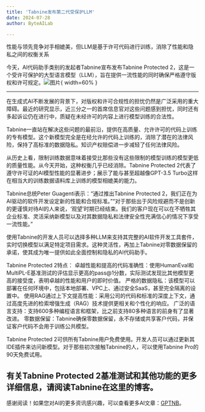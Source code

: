 ```yaml
---
title: 'Tabnine发布第二代受保护LLM'
date: 2024-07-28
author: ByteAILab

---
```


性能与领先竞争对手相媲美，但LLM是基于许可代码进行训练，消除了性能和隐私之间的权衡关系

今天，AI代码助手类别的发起者Tabnine宣布发布Tabnine Protected 2，这是一个受许可保护的大型语言模型（LLM），旨在提供一流性能的同时确保严格遵守版权和许可规定。![图片](https://ai-techpark.com/wp-content/uploads/2024/07/Tabnine-960x540.jpg){ width=60% }

---


在生成式AI不断发展的背景下，对版权和许可合规性的担忧仍然是广泛采用的重大障碍。最近的研究显示，近三分之一的首席信息官对这些问题感到担忧，同时还有多起诉讼仍在进行中，质疑在未经许可的内容上进行模型训练的合法性。

Tabnine一直站在解决这些问题的最前沿，提供在高质量、允许许可的代码上训练的专有模型。这个新模型完全是在经允许的代码上训练的，消除了潜在的法律风险，保持了高标准的数据隐私。知识产权赔偿进一步减轻了任何法律风险。

从历史上看，限制训练数据意味着接受比那些没有这些限制的模型训练的模型更低的质量性能。从今天开始，这种权衡几乎已经消除。Tabnine Protected 2代表了遵守许可证的AI模型性能的显著进步；展示了能与甚至超越像GPT-3.5 Turbo这样在相当大的训练数据语料库上训练的模型相媲美的能力。

Tabnine总统Peter Guagenti表示：“通过推出Tabnine Protected 2，我们正在为AI驱动的软件开发设定新的性能和合规标准。”“对于那些出于风险规避而不是创新的更谨慎对待AI的人来说，‘观望’时期已经结束。我们的客户现在可以在不牺牲其企业标准、灵活采纳新模型以及对其数据隐私和法律安全性充满信心的情况下享受一流性能。”

使用Tabnine的开发人员可以选择多种LLM来支持其完整的AI软件开发工具套件，实时切换模型以满足特定项目需求。这种灵活性，再加上Tabnine对零数据保留的承诺，使其成为唯一提供如此全面控制和隐私的AI代码助手。

Tabnine Protected 2特点：
卓越性能和提高的代码准确性：使用HumanEval和MultiPL-E基准测试的评估显示更高的pass@1分数，实际测试发现比其他模型更高的接受度，表明卓越的性能和用户的即时价值。
严格的数据隐私：该模型可以部署在任何环境中，包括本地部署、VPC上、通过安全SaaS，甚至完全隔离的设置中。
使用RAG通过上下文提高性能：采用公司的代码和标准的深度上下文，通过高度先进的检索增强生成（RAG）技术提供更相关和个性化的响应。
广泛的语言支持：支持600多种编程语言和框架，比之前支持80多种语言的前身有了显著改进。
零数据保留：Tabnine确保零数据保留，永不存储或共享客户代码，并保证客户代码不会用于训练公共模型。

Tabnine Protected 2可供所有Tabnine用户免费使用。开发人员可以通过更新其IDE插件来访问新模型。对于那些初次接触Tabnine的人，可以使用Tabnine Pro的90天免费试用。

有关Tabnine Protected 2基准测试和其他功能的更多详细信息，请阅读Tabnine在这里的博客。
---
感谢阅读！如果您对AI的更多资讯感兴趣，可以查看更多AI文章：[GPTNB](https://gptnb.com)。
